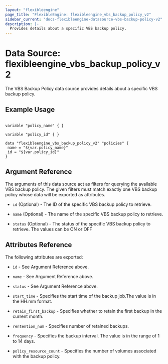 ```yaml
---
layout: "flexibleengine"
page_title: "FlexibleEngine: flexibleengine_vbs_backup_policy_v2"
sidebar_current: "docs-flexibleengine-datasource-vbs-backup-policy-v2"
description: |-
  Provides details about a specific VBS backup policy.
---
```


# Data Source: flexibleengine_vbs_backup_policy_v2

The VBS Backup Policy data source provides details about a specific VBS backup policy.


## Example Usage

 ```hcl

 variable "policy_name" { }

 variable "policy_id" { }
    
data "flexibleengine_vbs_backup_policy_v2" "policies" {
  name = "${var.policy_name}"
  id = "${var.policy_id}"
}
 ```


## Argument Reference

The arguments of this data source act as filters for querying the available VBS backup policy.
The given filters must match exactly one VBS backup policy whose data will be exported as attributes.

* `id` (Optional) - The ID of the specific VBS backup policy to retrieve.

* `name` (Optional) - The name of the specific VBS backup policy to retrieve.

* `status` (Optional) - The status of the specific VBS backup policy to retrieve. The values can be ON or OFF


## Attributes Reference

The following attributes are exported:

* `id` - See Argument Reference above.

* `name` - See Argument Reference above.

* `status` - See Argument Reference above.

* `start_time` - Specifies the start time of the backup job.The value is in the HH:mm format.                                                         

* `retain_first_backup` - Specifies whether to retain the first backup in the current month. 

* `rentention_num` - Specifies number of retained backups.

* `frequency` - Specifies the backup interval. The value is in the range of 1 to 14 days.

* `policy_resource_count` - Specifies the number of volumes associated with the backup policy.
